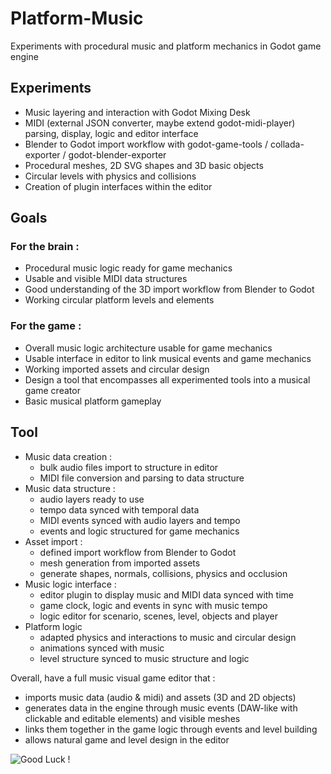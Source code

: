 # Platform-Music
Experiments with procedural music and platform mechanics in Godot game engine

## Experiments

- Music layering and interaction with Godot Mixing Desk
- MIDI (external JSON converter, maybe extend godot-midi-player) parsing, display, logic and editor interface
- Blender to Godot import workflow with godot-game-tools / collada-exporter / godot-blender-exporter
- Procedural meshes, 2D SVG shapes and 3D basic objects
- Circular levels with physics and collisions
- Creation of plugin interfaces within the editor

## Goals

### For the brain :
- Procedural music logic ready for game mechanics
- Usable and visible MIDI data structures
- Good understanding of the 3D import workflow from Blender to Godot
- Working circular platform levels and elements

### For the game :
- Overall music logic architecture usable for game mechanics
- Usable interface in editor to link musical events and game mechanics
- Working imported assets and circular design
- Design a tool that encompasses all experimented tools into a musical game creator
- Basic musical platform gameplay

## Tool

- Music data creation : 
    - bulk audio files import to structure in editor
    - MIDI file conversion and parsing to data structure
- Music data structure :
    - audio layers ready to use
    - tempo data synced with temporal data
    - MIDI events synced with audio layers and tempo
    - events and logic structured for game mechanics
- Asset import :
    - defined import workflow from Blender to Godot
    - mesh generation from imported assets
    - generate shapes, normals, collisions, physics and occlusion
- Music logic interface :
    - editor plugin to display music and MIDI data synced with time
    - game clock, logic and events in sync with music tempo
    - logic editor for scenario, scenes, level, objects and player
- Platform logic
    - adapted physics and interactions to music and circular design
    - animations synced with music
    - level structure synced to music structure and logic

Overall, have a full music visual game editor that :
- imports music data (audio & midi) and assets (3D and 2D objects)
- generates data in the engine through music events (DAW-like with clickable and editable elements) and visible meshes
- links them together in the game logic through events and level building
- allows natural game and level design in the editor

    
![Good Luck !](https://media.giphy.com/media/Y2b0W3I2UnNiVuYhVc/giphy.gif "Good Luck !!")
